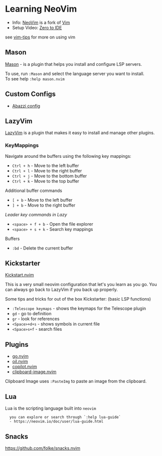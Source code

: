# Learning NeoVim

- Info: [NeoVim](https://neovim.io/) is a fork of [Vim](https://www.vim.org/)
- Setup Video: [Zero to IDE](https://www.youtube.com/watch?v=N93cTbtLCIM)

see [vim-tips](../editors/vim-tips.md) for more on using vim

## Mason

[Mason](https://github.com/williamboman/mason-lspconfig.nvim) - is a plugin that helps you install and configure LSP servers.

To use, run `:Mason` and select the language server you want to install.  
To see help `:help mason.nvim`

## Custom Configs

- [Abazzi config](https://github.com/Abazzi/nvim/tree/main/lua/core)

## LazyVim

[LazyVim](https://lazyvim.org/) is a plugin that makes it easy to install and manage other plugins.

### KeyMappings

Navigate around the buffers using the following key mappings:

- `Ctrl + h` - Move to the left buffer
- `Ctrl + l` - Move to the right buffer
- `Ctrl + j` - Move to the bottom buffer
- `Ctrl + k` - Move to the top buffer

Additional buffer commands

- `[ + b` - Move to the left buffer
- `] + b` - Move to the right buffer

_Leader key commands in Lazy_

- `<space> + f + b` - Open the file explorer
- `<space> + s + k` - Search key mappings

Buffers

- `:bd` - Delete the current buffer

## Kickstarter

[Kickstart.nvim](https://github.com/nvim-lua/kickstart.nvim)

This is a very small neovim configuration that let's you learn
as you go. You can always go back to LazyVim if you back up properly.

Some tips and tricks for out of the box Kickstarter:
(basic LSP functions)

- `:Telescope keymaps` - shows the keymaps for the Telescope plugin
- `gd` - go to definition
- `gr` - look for references
- `<Space>+d+s` - shows symbols in current file
- `<Space>s+f` - search files

## Plugins

- [go.nvim](https://github.com/ray-x/go.nvim)
- [oil.nvim](https://github.com/stevearc/oil.nvim)
- [copilot.nvim](https://github.com/github/copilot.vim)
- [clipboard-image.nvim](https://github.com/dfendr/clipboard-image.nvim)

Clipboard Image uses `:PasteImg` to paste an image from the clipboard.

## Lua

Lua is the scripting language built into `neovim`

```
  you can explore or search through `:help lua-guide`
  - https://neovim.io/doc/user/lua-guide.html
```

## Snacks

<https://github.com/folke/snacks.nvim>

